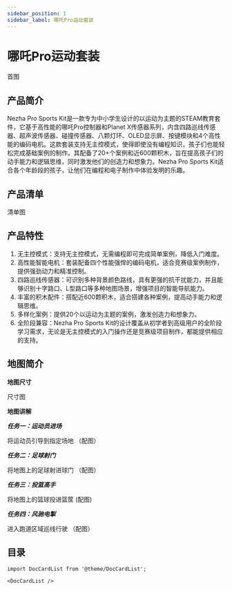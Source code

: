 ```yaml
---
sidebar_position: 1
sidebar_label: 哪吒Pro运动套装
---
```


# 哪吒Pro运动套装

首图

## 产品简介

Nezha Pro Sports Kit是一款专为中小学生设计的以运动为主题的STEAM教育套件，它基于高性能的哪吒Pro控制器和Planet X传感器系列，内含四路巡线传感器、超声波传感器、碰撞传感器、八颗灯环、OLED显示屏、按键模块和4个高性能的编码电机。这款套装支持无主控模式，使得即使没有编程知识，孩子们也能轻松完成基础案例的制作。其配备了20+个案例和近600颗积木，旨在提高孩子们的动手能力和逻辑思维，同时激发他们的创造力和想象力。Nezha Pro Sports Kit适合各个年龄段的孩子，让他们在编程和电子制作中体验发明的乐趣。

## 产品清单

清单图

## 产品特性

1. 无主控模式：支持无主控模式，无需编程即可完成简单案例，降低入门难度。
2. 高性能智能电机：套装配备四个性能强悍的编码电机，适合竞赛级案例制作，提供强劲动力和精准控制。
3. 四路巡线传感器：可识别多种背景颜色路线，具有更强的抗干扰能力，并且能够识别十字路口、L型路口等多种地图场景，增强项目的智能导航能力。
4. 丰富的积木配件：搭配近600颗积木，适合搭建各种案例，提高动手能力和逻辑思维。
5. 多样化案例：提供20个以运动为主题的案例，激发创造力和想象力。
6. 全阶段兼容：Nezha Pro Sports Kit的设计覆盖从初学者到高级用户的全阶段学习需求，无论是无主控模式的入门操作还是竞赛级项目制作，都能提供相应的支持。

## 地图简介

**地图尺寸**

尺寸图

**地图讲解**

***任务一：运动员进场***

将运动员引导到指定场地
（配图）

***任务二：足球射门***

将地图上的足球射进球门
（配图）

***任务三：投篮高手***

将地图上的篮球投进篮筐
(配图)

***任务四：风驰电掣***

进入跑道区域巡线行驶
（配图）

## 目录

```mdx-code-block
import DocCardList from '@theme/DocCardList';

<DocCardList />
```
